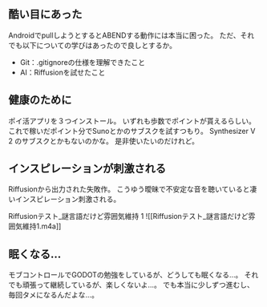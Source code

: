 ## 酷い目にあった

AndroidでpullしようとするとABENDする動作には本当に困った。
ただ、それでも以下についての学びはあったので良しとするか。
- Git：.gitignoreの仕様を理解できたこと
- AI：Riffusionを試せたこと

## 健康のために

ポイ活アプリを３つインストール。
いずれも歩数でポイントが貰えるらしい。
これで稼いだポイント分でSunoとかのサブスクを試すつもり。
Synthesizer V 2 のサブスクとかもないのかな。
是非使いたいのだけれど。

## インスピレーションが刺激される

Riffusionから出力された失敗作。
こうゆう曖昧で不安定な音を聴いていると凄いインスピレーション刺激される。

Riffusionテスト_謎言語だけど雰囲気維持 1
![[Riffusionテスト_謎言語だけど雰囲気維持1.m4a]]

## 眠くなる…

モブコントロールでGODOTの勉強をしているが、どうしても眠くなる…。
それでも頑張って継続しているが、楽しくないよ…。
でも本当に少しずつ進むし、毎回タメになるんだよな…。
